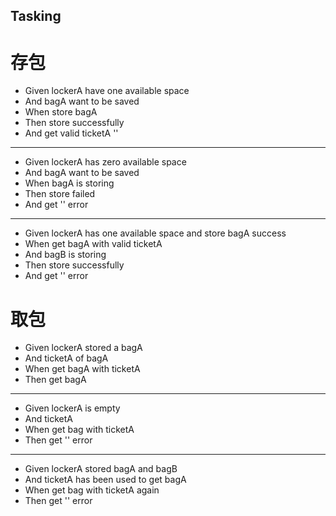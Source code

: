 ## Tasking
 # 存包
   * Given lockerA have one available space
   * And bagA want to be saved
   * When store bagA
   * Then store successfully
   * And get valid ticketA '<ticketNumber>'
   
  --------------
  * Given lockerA has zero available space
  * And bagA want to be saved
  * When bagA is storing
  * Then store failed
  * And get '<No available space>' error 
  
  ---------------
  * Given lockerA has one available space and store bagA success
  * When get bagA with valid ticketA
  * And bagB is storing
  * Then store successfully
  * And get '<No available space>' error 
   
 # 取包
 
  * Given lockerA stored a bagA
  * And ticketA of bagA
  * When get bagA with ticketA
  * Then get bagA
  
  --------------
  
  * Given lockerA is empty
  * And ticketA
  * When get bag with ticketA
  * Then get '<Invalid ticket>' error 
  
  --------------
  
  * Given lockerA stored bagA and bagB
  * And ticketA has been used to get bagA
  * When get bag with ticketA again
  * Then get '<Invalid ticket>' error
   
